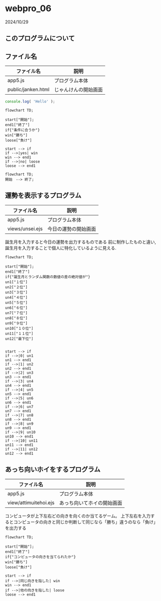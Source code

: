 # webpro_06
2024/10/29

## このプログラムについて

## ファイル名 

ファイル名 | 説明
-|-
app5.js | プログラム本体
public/janken.html | じゃんけんの開始画面

```javascript
console.log( 'Hello' );
```

```mermaid
flowchart TD;

start["開始"];
end1["終了"]
if{"条件に合うか"}
win["勝ち"]
loose["負け"]

start --> if
if -->|yes| win
win --> end1
if -->|no| loose
loose --> end1
```

```mermaid
flowchart TD;
開始　--> 終了;
```

## 運勢を表示するプログラム 

ファイル名 | 説明
-|-
app5.js | プログラム本体
views/unsei.ejs | 今日の運勢の開始画面

誕生月を入力すると今日の運勢を出力するものである
前に制作したものと違い,誕生月を入力することで個人に特化しているように見える.

```mermaid
flowchart TD;

start["開始"];
end1["終了"]
if{"誕生月とランダム関数の数値の差の絶対値が"}
un1["１位"]
un2["２位"]
un3["３位"]
un4["４位"]
un5["５位"]
un6["６位"]
un7["７位"]
un8["８位"]
un9["９位"]
un10["１０位"]
un11["１１位"]
un12["最下位"]


start --> if
if -->|0| un1
un1 --> end1
if -->|1| un2
un2 --> end1
if -->|2| un3
un3 --> end1
if -->|3| un4
un4 --> end1
if -->|4| un5
un5 --> end1
if -->|5| un6
un6 --> end1
if -->|6| un7
un7 --> end1
if -->|7| un8
un8 --> end1
if -->|8| un9
un9 --> end1
if -->|9| un10
un10 --> end1
if -->|10| un11
un11 --> end1
if -->|11| un12
un12 --> end1
```

## あっち向いホイをするプログラム

ファイル名 | 説明
-|-
app5.js | プログラム本体
view/attimuitehoi.ejs | あっち向いてホイの開始画面

コンピュータが上下左右どの向きを向くのか当てるゲーム。
上下左右を入力するとコンピュータの向きと同じか判断して同じなら「勝ち」違うのなら「負け」を出力する

```mermaid
flowchart TD;

start["開始"];
end1["終了"]
if{"コンピュータの向きを当てられたか"}
win["勝ち"]
loose["負け"]

start --> if
if -->|同じ向きを指した| win
win --> end1
if -->|他の向きを指した| loose
loose --> end1
```

